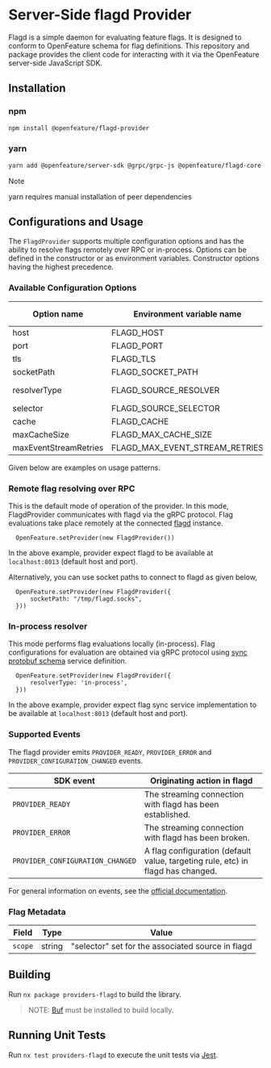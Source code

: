 # Server-Side flagd Provider

Flagd is a simple daemon for evaluating feature flags.
It is designed to conform to OpenFeature schema for flag definitions.
This repository and package provides the client code for interacting with it via the OpenFeature server-side JavaScript SDK.

## Installation

### npm

```sh
npm install @openfeature/flagd-provider
```

### yarn

```sh
yarn add @openfeature/server-sdk @grpc/grpc-js @openfeature/flagd-core
```

> [!NOTE]
> yarn requires manual installation of peer dependencies

## Configurations and Usage

The `FlagdProvider` supports multiple configuration options and has the ability to resolve flags remotely over RPC or in-process.
Options can be defined in the constructor or as environment variables. Constructor options having the highest precedence.

### Available Configuration Options

| Option name           | Environment variable name      | Type    | Default   | Supported values |
|-----------------------|--------------------------------|---------|-----------|------------------|
| host                  | FLAGD_HOST                     | string  | localhost |                  |
| port                  | FLAGD_PORT                     | number  | 8013      |                  |
| tls                   | FLAGD_TLS                      | boolean | false     |                  |
| socketPath            | FLAGD_SOCKET_PATH              | string  | -         |                  |
| resolverType          | FLAGD_SOURCE_RESOLVER          | string  | rpc       | rpc, in-process  |
| selector              | FLAGD_SOURCE_SELECTOR          | string  | -         |                  |
| cache                 | FLAGD_CACHE                    | string  | lru       | lru,disabled     |
| maxCacheSize          | FLAGD_MAX_CACHE_SIZE           | int     | 1000      |                  |
| maxEventStreamRetries | FLAGD_MAX_EVENT_STREAM_RETRIES | int     | 5         |                  |

Given below are examples on usage patterns.

### Remote flag resolving over RPC

This is the default mode of operation of the provider.
In this mode, FlagdProvider communicates with flagd via the gRPC protocol.
Flag evaluations take place remotely at the connected [flagd](https://flagd.dev/) instance.

```
  OpenFeature.setProvider(new FlagdProvider())
```

In the above example, provider expect flagd to be available at `localhost:8013` (default host and port).

Alternatively, you can use socket paths to connect to flagd as given below,

```
  OpenFeature.setProvider(new FlagdProvider({
      socketPath: "/tmp/flagd.socks",
  }))
```

### In-process resolver

This mode performs flag evaluations locally (in-process).
Flag configurations for evaluation are obtained via gRPC protocol using [sync protobuf schema](https://buf.build/open-feature/flagd/file/main:sync/v1/sync_service.proto) service definition.

```
  OpenFeature.setProvider(new FlagdProvider({
      resolverType: 'in-process',
  }))
```

In the above example, provider expect flag sync service implementation to be available at `localhost:8013` (default host and port).

### Supported Events

The flagd provider emits `PROVIDER_READY`, `PROVIDER_ERROR` and `PROVIDER_CONFIGURATION_CHANGED` events.

| SDK event                        | Originating action in flagd                                                     |
|----------------------------------|---------------------------------------------------------------------------------|
| `PROVIDER_READY`                 | The streaming connection with flagd has been established.                       |
| `PROVIDER_ERROR`                 | The streaming connection with flagd has been broken.                            |
| `PROVIDER_CONFIGURATION_CHANGED` | A flag configuration (default value, targeting rule, etc) in flagd has changed. |

For general information on events, see the [official documentation](https://openfeature.dev/docs/reference/concepts/events).

### Flag Metadata

| Field   | Type   | Value                                             |
|---------|--------|---------------------------------------------------|
| `scope` | string | "selector" set for the associated source in flagd |

## Building

Run `nx package providers-flagd` to build the library.

> NOTE: [Buf](https://docs.buf.build/installation) must be installed to build locally.

## Running Unit Tests

Run `nx test providers-flagd` to execute the unit tests via [Jest](https://jestjs.io).
